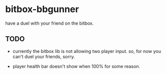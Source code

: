 # bitbox-bbgunner
have a duel with your friend on the bitbox.


## TODO

* currently the bitbox lib is not allowing two player input.  so,
for now you can't duel your friends, sorry.

* player health bar doesn't show when 100% for some reason.
